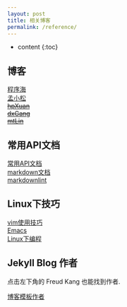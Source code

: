 ```yaml
---
layout: post
title: 相关博客
permalink: /reference/
---
```


* content
{:toc}

## 博客

[程序海](http://www.shendonghai.com)  
[孟小松](https://blog.csdn.net/MmmxsBlogs)  
~~[hpXuan](http://www.hpxuan.com)~~  
~~[dxGang](http://www.duxigang.com)~~  
~~[mtLin](http://www.mutianlin.com)~~  

## 常用API文档

[常用API文档](http://tool.oschina.net/apidocs)  
[markdown文档](https://www.appinn.com/markdown/basic.html)  
[markdownlint](https://github.com/DavidAnson/markdownlint/tree/v0.16.0)  

## Linux下技巧

[vim使用技巧](https://segmentfault.com/a/1190000007446170)  
[Emacs](http://blog.csdn.net/redguardtoo/article/details/7222501/)  
[Linux下编程](http://blog.binchen.org/)  

## Jekyll Blog 作者

点击左下角的 Freud Kang 也能找到作者.

[博客模板作者](http://www.hifreud.com/)

